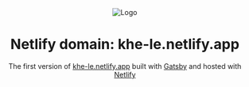 <div align="center">
  <img alt="Logo" src="https://drive.google.com/file/d/114MWSJlbvIcOXzoNKaQ8Kk8XfwvMJA3l/view?usp=sharing” width="100" />
</div>
<h1 align="center">
  Netlify domain: khe-le.netlify.app
</h1>
<p align="center">
  The first version of <a href="https://khe-le.netlify.app" target="_blank">khe-le.netlify.app</a> built with <a href="https://www.gatsbyjs.org/" target="_blank">Gatsby</a> and hosted with <a href="https://www.netlify.com/" target="_blank">Netlify</a>
</p>
